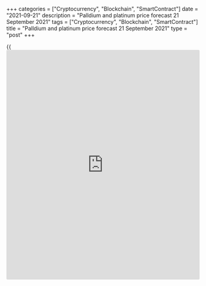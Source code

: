 +++
categories = ["Cryptocurrency", "Blockchain", "SmartContract"]
date = "2021-09-21"
description = "Palldium and platinum price forecast 21 September 2021"
tags = ["Cryptocurrency", "Blockchain", "SmartContract"]
title = "Palldium and platinum price forecast 21 September 2021"
type = "post"
+++

{{<iframe id="large-banner" src="https://www.bounty.group/#slide=6.0" width="100%" height="600" scrolling="no" style="border: 0px solid rgb(216, 221, 230); border-radius: 3px;">}}

2021-09-21

2021-09-21

Platinum-group metals are trading down. Forecast as of 21.09.2021Dmitri
Demidenko

In early 2021, [XPDUSD][1] and [XPTUSD][2] were growing in price, but
the market sentiment has changed now. This is due to a shortage of
semiconductors and a sharp drop in automotive demand. Let us discuss
this topic and make up a trading plan.

## Quarterly fundamental forecast for platinum and palladium

Sharp supply cuts due to the pandemic and hopes for a robust global
economic recovery driven by fiscal and monetary stimulus allowed
palladium and platinum to hit all-time and a seven-year high in May and
February, respectively. However, the reality does not always meet
expectations. Due to the lack of semiconductors, the [XPDUSD][1] and
[XPTUSD][2] bulls were set back. Drawdowns by 37% and 31.2% look
impressive, but the prices could continue falling.

Automakers consume around 80% of the roughly 10 million ounces of
palladium used each year and 40% of platinum demand of 8 million ounces
a year, making platinum less vulnerable to the chip shortage. Around 7
million fewer light vehicles will be produced this year than initially
thought pressing down the demand for precious metals. Platinum-group
metals are down, which is worsened by the bearish trend in gold, the
leader of the precious metals sector, amid the Fed's intention to
normalize monetary [policy](https://www.fintechee.com/policy/).

The longer the semiconductor shortage lasts, the worse the analysed
assets will perform. However, prices could recover in 2022-2023. Both
platinum and palladium will face huge stockpiling over the medium term,
while automakers have cut inventories and will be forced to overproduce
once the chip shortage is resolved. Considering the permanent supply
shortage in the past and the higher share of use in the production of
catalytic converters, the price rebound for the [XPDUSD][1] is more
likely than for the [XPTUSD][2].

### Dynamics of balance of platinum-group metals market



 _Source_ _: Reuters_

On the other hand, The World Platinum Investment Council expects higher
costs of palladium, used in vehicle pollution-control devices, to spur a
gradual switch by automakers to using more platinum. However, this
factor did not work very well before the pandemic.

Thus, the long-term outlook for platinum-group metals amid a potential
overproduction of cars in the second half of 2022 - in 2023 looks
bullish. Nevertheless, the downtrend will hardly reverse in the medium
term. Therefore, speculators increased platinum short positions to the
highest level since early 2019. Palladium short positions have been the
highest over at least 4.5 years.

### Dynamics of platinum speculative positions

 _Source_ _: Bloomberg_

### Dynamics of palladium speculative positions

 _Source_ _: Bloomberg_

### Quarterly trading plan for platinum and palladium

The market is bearish. If [investor](https://www.fintechee.com/tutorial-for-forex-trading/investor-mode/)s consider the FOMC September
forecasts for the interest rates, gold will drop, triggering new sell-
offs in other precious metals. Platinum could go down to $830 and $725,
and palladium could drop to $1670 and $1590 per ounce. I recommend
selling both metals.



## Price chart of XPTUSD in real time mode

The content of this article reflects the author’s opinion and does not
necessarily reflect the official position of LiteForex. The material
published on this page is provided for informational purposes only and
should not be considered as the provision of investment advice for the
purposes of Directive 2004/39/EC.

Rate this article:

{{value}}

( {{count}} {{title}} )

   1. my.liteforex.com/trading/chart?symbol=XPDUSD
   2. my.liteforex.com/trading/chart?symbol=XPTUSD